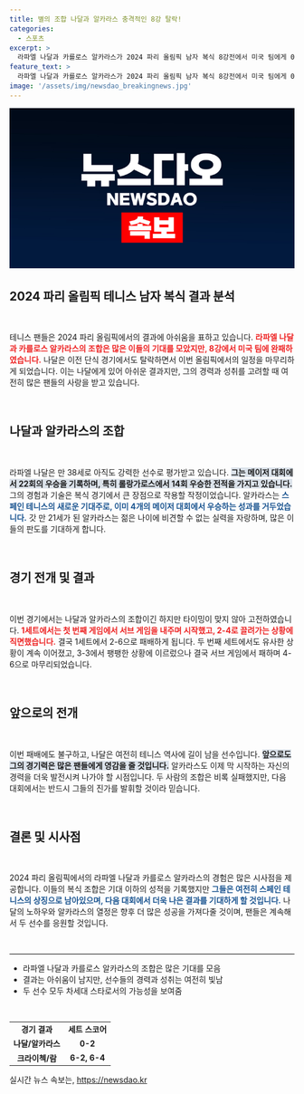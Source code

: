 ```yaml
---
title: 별의 조합 나달과 알카라스 충격적인 8강 탈락!
categories:
  - 스포츠
excerpt: >
  라파엘 나달과 카를로스 알카라스가 2024 파리 올림픽 남자 복식 8강전에서 미국 팀에게 0-2로 완패하며 탈락했습니다. 두 선수의 기대가 컸던 만큼, 이 unexpected defeat는 테니스 팬들에게 큰 충격을 안겼습니다!
feature_text: >
  라파엘 나달과 카를로스 알카라스가 2024 파리 올림픽 남자 복식 8강전에서 미국 팀에게 0-2로 완패하며 탈락했습니다. 두 선수의 기대가 컸던 만큼, 이 unexpected defeat는 테니스 팬들에게 큰 충격을 안겼습니다!
image: '/assets/img/newsdao_breakingnews.jpg'
---
```


<p><img src="/assets/img/newsdao_breakingnews.jpg" alt="ranknews 속보" /></p>

<h2 data-ke-size="size26">2024 파리 올림픽 테니스 남자 복식 결과 분석</h2>

<p data-ke-size="size16">&nbsp;</p>

<p>테니스 팬들은 2024 파리 올림픽에서의 결과에 아쉬움을 표하고 있습니다. <b><span style="color: #ee2323;">라파엘 나달과 카를로스 알카라스의 조합은 많은 이들의 기대를 모았지만, 8강에서 미국 팀에 완패하였습니다.</span></b> 나달은 이전 단식 경기에서도 탈락하면서 이번 올림픽에서의 일정을 마무리하게 되었습니다. 이는 나달에게 있어 아쉬운 결과지만, 그의 경력과 성취를 고려할 때 여전히 많은 팬들의 사랑을 받고 있습니다. </p>

<p data-ke-size="size16">&nbsp;</p>

<h2 data-ke-size="size26">나달과 알카라스의 조합</h2>

<p data-ke-size="size16">&nbsp;</p>

<p>라파엘 나달은 만 38세로 아직도 강력한 선수로 평가받고 있습니다. <b><span style="background-color: #21538527;">그는 메이저 대회에서 22회의 우승을 기록하며, 특히 롤랑가로스에서 14회 우승한 전적을 가지고 있습니다.</span></b> 그의 경험과 기술은 복식 경기에서 큰 장점으로 작용할 작정이었습니다. 알카라스는 <b><span style="color: #1a5490;">스페인 테니스의 새로운 기대주로, 이미 4개의 메이저 대회에서 우승하는 성과를 거두었습니다.</span></b> 갓 만 21세가 된 알카라스는 젊은 나이에 비견할 수 없는 실력을 자랑하며, 많은 이들의 판도를 기대하게 합니다.</p>

<p data-ke-size="size16">&nbsp;</p>

<h2 data-ke-size="size26">경기 전개 및 결과</h2>

<p data-ke-size="size16">&nbsp;</p>

<p>이번 경기에서는 나달과 알카라스의 조합이긴 하지만 타이밍이 맞지 않아 고전하였습니다. <b><span style="color: #ee2323;">1세트에서는 첫 번째 게임에서 서브 게임을 내주며 시작했고, 2-4로 끌려가는 상황에 직면했습니다.</span></b> 결국 1세트에서 2-6으로 패배하게 됩니다. 두 번째 세트에서도 유사한 상황이 계속 이어졌고, 3-3에서 팽팽한 상황에 이르렀으나 결국 서브 게임에서 패하며 4-6으로 마무리되었습니다.</p>

<p data-ke-size="size16">&nbsp;</p>

<h2 data-ke-size="size26">앞으로의 전개</h2>

<p data-ke-size="size16">&nbsp;</p>

<p>이번 패배에도 불구하고, 나달은 여전히 테니스 역사에 길이 남을 선수입니다. <b><span style="background-color: #21538527;">앞으로도 그의 경기력은 많은 팬들에게 영감을 줄 것입니다.</span></b> 알카라스도 이제 막 시작하는 자신의 경력을 더욱 발전시켜 나가야 할 시점입니다. 두 사람의 조합은 비록 실패했지만, 다음 대회에서는 반드시 그들의 진가를 발휘할 것이라 믿습니다.</p>

<p data-ke-size="size16">&nbsp;</p>

<h2 data-ke-size="size26">결론 및 시사점</h2>

<p data-ke-size="size16">&nbsp;</p>

<p>2024 파리 올림픽에서의 라파엘 나달과 카를로스 알카라스의 경험은 많은 시사점을 제공합니다. 이들의 복식 조합은 기대 이하의 성적을 기록했지만 <b><span style="color: #1a5490;">그들은 여전히 스페인 테니스의 상징으로 남아있으며, 다음 대회에서 더욱 나은 결과를 기대하게 할 것입니다.</span></b> 나달의 노하우와 알카라스의 열정은 향후 더 많은 성공을 가져다줄 것이며, 팬들은 계속해서 두 선수를 응원할 것입니다.</p>

<p data-ke-size="size16">&nbsp;</p>

<hr style="height: 1px; border: none; background-color: #000;"/> 

<ul>
    <li>라파엘 나달과 카를로스 알카라스의 조합은 많은 기대를 모음</li>
    <li>결과는 아쉬움이 남지만, 선수들의 경력과 성취는 여전히 빛남</li>
    <li>두 선수 모두 차세대 스타로서의 가능성을 보여줌</li>
</ul>

<p data-ke-size="size16">&nbsp;</p>

<table style="width: 100%;">
    <tr>
        <td style="text-align: center; height: 17px;"><b>경기 결과</b></td>
        <td style="text-align: center; height: 17px;"><b>세트 스코어</b></td>
    </tr>
    <tr>
        <td style="text-align: center; height: 17px;"><b>나달/알카라스</b></td>
        <td style="text-align: center; height: 17px;"><b>0-2</b></td>
    </tr>
    <tr>
        <td style="text-align: center; height: 17px;"><b>크라이첵/람</b></td>
        <td style="text-align: center; height: 17px;"><b>6-2, 6-4</b></td>
    </tr>
</table>
실시간 뉴스 속보는, <a href="https://newsdao.kr" rel="dofollow">https://newsdao.kr</a>


